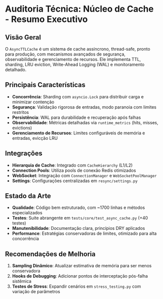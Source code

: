 # Auditoria Técnica: Núcleo de Cache - Resumo Executivo

## Visão Geral
O `AsyncTTLCache` é um sistema de cache assíncrono, thread-safe, pronto para produção, com mecanismos avançados de segurança, observabilidade e gerenciamento de recursos. Ele implementa TTL, sharding, LRU eviction, Write-Ahead Logging (WAL) e monitoramento detalhado.

## Principais Características
- **Concorrência**: Sharding com `asyncio.Lock` para distribuir carga e minimizar contenção
- **Segurança**: Validação rigorosa de entradas, modo paranoia com limites restritos
- **Persistência**: WAL para durabilidade e recuperação após falhas
- **Observabilidade**: Métricas detalhadas via `runtime_metrics` (hits, misses, evictions)
- **Gerenciamento de Recursos**: Limites configuráveis de memória e entradas, evicção LRU

## Integrações
- **Hierarquia de Cache**: Integrado com `CacheHierarchy` (L1/L2)
- **Connection Pools**: Utiliza pools de conexão Redis otimizados
- **WebSocket**: Integração com `ConnectionManager` e `WebSocketPoolManager`
- **Settings**: Configurações centralizadas em `resync/settings.py`

## Estado da Arte
- **Qualidade**: Código bem estruturado, com ~1700 linhas e métodos especializados
- **Testes**: Suite abrangente em `tests/core/test_async_cache.py` (+40 testes)
- **Manutenibilidade**: Documentação clara, princípios DRY aplicados
- **Performance**: Estratégias conservadoras de limites, otimizado para alta concorrência

## Recomendações de Melhoria
1. **Sampling Dinâmico**: Atualizar estimativa de memória para ser menos conservadora
2. **Hooks de Debugging**: Adicionar pontos de interceptação pós-falha sistêmica
3. **Testes de Stress**: Expandir cenários em `stress_testing.py` com variação de parâmetros